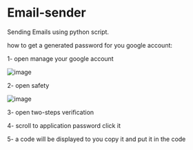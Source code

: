 # Email-sender
Sending Emails using python script.

how to get a generated password for you google account:

1- open manage your google account

![image](https://github.com/Mk662000/Email-sender/assets/73791797/6a6977c9-ce6e-4a3f-872f-1608f110f291)

2- open safety

![image](https://github.com/Mk662000/Email-sender/assets/73791797/67fb742c-6a8a-4061-8363-fd02b1fb593d)

3- open two-steps verification

4- scroll to application password click it

5- a code will be displayed to you copy it and put it in the code
